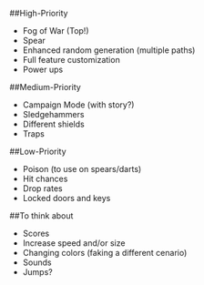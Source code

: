 ##High-Priority

* Fog of War (Top!)
* Spear
* Enhanced random generation (multiple paths)
* Full feature customization
* Power ups

##Medium-Priority

* Campaign Mode (with story?)
* Sledgehammers
* Different shields
* Traps

##Low-Priority

* Poison (to use on spears/darts)
* Hit chances
* Drop rates
* Locked doors and keys

##To think about 
* Scores
* Increase speed and/or size
* Changing colors (faking a different cenario) 
* Sounds
* Jumps?
